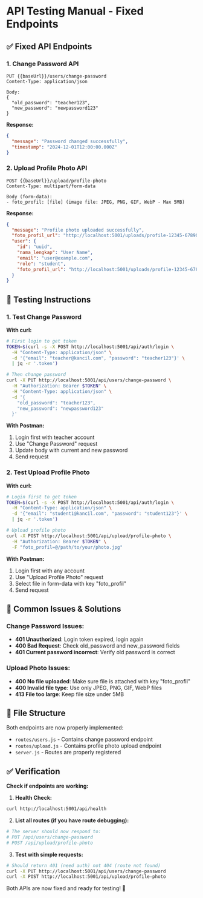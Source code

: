# API Testing Manual - Fixed Endpoints

## ✅ Fixed API Endpoints

### 1. **Change Password API**
```
PUT {{baseUrl}}/users/change-password
Content-Type: application/json

Body:
{
  "old_password": "teacher123",
  "new_password": "newpassword123"
}
```

**Response:**
```json
{
  "message": "Password changed successfully",
  "timestamp": "2024-12-01T12:00:00.000Z"
}
```

### 2. **Upload Profile Photo API**
```
POST {{baseUrl}}/upload/profile-photo
Content-Type: multipart/form-data

Body (form-data):
- foto_profil: [file] (image file: JPEG, PNG, GIF, WebP - Max 5MB)
```

**Response:**
```json
{
  "message": "Profile photo uploaded successfully",
  "foto_profil_url": "http://localhost:5001/uploads/profile-12345-67890.jpg",
  "user": {
    "id": "uuid",
    "nama_lengkap": "User Name",
    "email": "user@example.com",
    "role": "student",
    "foto_profil_url": "http://localhost:5001/uploads/profile-12345-67890.jpg"
  }
}
```

## 🧪 Testing Instructions

### **1. Test Change Password**

**With curl:**
```bash
# First login to get token
TOKEN=$(curl -s -X POST http://localhost:5001/api/auth/login \
  -H "Content-Type: application/json" \
  -d '{"email": "teacher@kancil.com", "password": "teacher123"}' \
  | jq -r '.token')

# Then change password
curl -X PUT http://localhost:5001/api/users/change-password \
  -H "Authorization: Bearer $TOKEN" \
  -H "Content-Type: application/json" \
  -d '{
    "old_password": "teacher123",
    "new_password": "newpassword123"
  }'
```

**With Postman:**
1. Login first with teacher account
2. Use "Change Password" request
3. Update body with current and new password
4. Send request

### **2. Test Upload Profile Photo**

**With curl:**
```bash
# Login first to get token
TOKEN=$(curl -s -X POST http://localhost:5001/api/auth/login \
  -H "Content-Type: application/json" \
  -d '{"email": "student1@kancil.com", "password": "student123"}' \
  | jq -r '.token')

# Upload profile photo
curl -X POST http://localhost:5001/api/upload/profile-photo \
  -H "Authorization: Bearer $TOKEN" \
  -F "foto_profil=@/path/to/your/photo.jpg"
```

**With Postman:**
1. Login first with any account
2. Use "Upload Profile Photo" request
3. Select file in form-data with key "foto_profil"
4. Send request

## 🔧 Common Issues & Solutions

### **Change Password Issues:**
- **401 Unauthorized**: Login token expired, login again
- **400 Bad Request**: Check old_password and new_password fields
- **401 Current password incorrect**: Verify old password is correct

### **Upload Photo Issues:**
- **400 No file uploaded**: Make sure file is attached with key "foto_profil"
- **400 Invalid file type**: Use only JPEG, PNG, GIF, WebP files
- **413 File too large**: Keep file size under 5MB

## 📁 File Structure

Both endpoints are now properly implemented:
- `routes/users.js` - Contains change password endpoint
- `routes/upload.js` - Contains profile photo upload endpoint
- `server.js` - Routes are properly registered

## ✅ Verification

**Check if endpoints are working:**

1. **Health Check:**
```bash
curl http://localhost:5001/api/health
```

2. **List all routes (if you have route debugging):**
```bash
# The server should now respond to:
# PUT /api/users/change-password
# POST /api/upload/profile-photo
```

3. **Test with simple requests:**
```bash
# Should return 401 (need auth) not 404 (route not found)
curl -X PUT http://localhost:5001/api/users/change-password
curl -X POST http://localhost:5001/api/upload/profile-photo
```

Both APIs are now fixed and ready for testing! 🎉